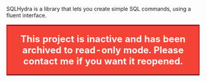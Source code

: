 SQLHydra is a library that lets you create simple SQL commands, using a fluent interface.

<table style="background-color: #f44336; color: white; border: 2px solid #b71c1c; width: 100%;">
  <tr>
    <td style="padding: 20px; text-align: center; font-size: 1.5em; font-weight: bold;">
      This project is inactive and has been archived to read-only mode. Please contact me if you want it reopened.
    </td>
  </tr>
</table>
